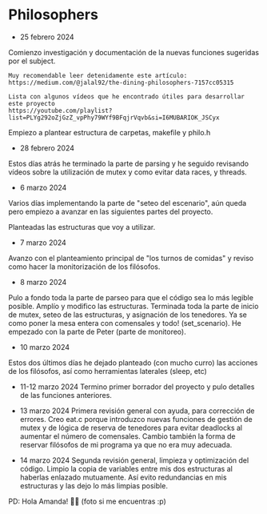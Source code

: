 # Philosophers

- 25 febrero 2024

Comienzo investigación y documentación de la nuevas funciones sugeridas por el subject.

	Muy recomendable leer detenidamente este artículo:
	https://medium.com/@jalal92/the-dining-philosophers-7157cc05315

	Lista con algunos vídeos que he encontrado útiles para desarrollar este proyecto
	https://youtube.com/playlist?list=PLYg292oZjGzZ_vpPhy79WYf9BFqjrVqvb&si=I6MUBARIOK_JSCyx

Empiezo a plantear estructura de carpetas, makefile y philo.h

- 28 febrero 2024

Estos días atrás he terminado la parte de parsing y he seguido revisando vídeos sobre la utilización de mutex y como evitar data races, y threads.

- 6 marzo 2024

Varios días implementando la parte de "seteo del escenario", aún queda pero empiezo a avanzar en las siguientes partes del proyecto.

Planteadas las estructuras que voy a utilizar.

- 7 marzo 2024

Avanzo con el planteamiento principal de "los turnos de comidas" y reviso como hacer la monitorización de los filósofos.

- 8 marzo 2024

Pulo a fondo toda la parte de parseo para que el código sea lo más legible posible.
Amplío y modifico las estructuras.
Terminada toda la parte de inicio de mutex, seteo de las estructuras, y asignación de los tenedores. Ya se como poner la mesa entera con comensales y todo! (set_scenario).
He empezado con la parte de Peter (parte de monitoreo).

- 10 marzo 2024

Estos dos últimos días he dejado planteado (con mucho curro) las acciones de los filósofos, así como herramientas laterales (sleep, etc)


- 11-12 marzo 2024
Termino primer borrador del proyecto y pulo detalles de las funciones anteriores.

- 13 marzo 2024
Primera revisión general con ayuda, para corrección de errores.
Creo eat.c porque introduzco nuevas funciones de gestión de mutex y de lógica de reserva de tenedores para evitar deadlocks al aumentar el número de comensales.
Cambio también la forma de reservar filósofos de mi programa ya que no era muy adecuada.

- 14 marzo 2024
Segunda revisión general, limpieza y optimización del código.
Limpio la copia de variables entre mis dos estructuras al haberlas enlazado mutuamente.
Así evito redundancias en mis estructuras y las dejo lo más limpias posible.

PD: Hola Amanda! 🖖🏻
(foto si me encuentras :p) 